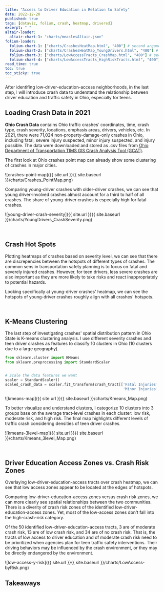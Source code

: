```yaml
---
title: "Access to Driver Education in Relation to Safety"
date: 2022-12-20
published: true
tags: [dataviz, folium, crash, heatmap, drivered]
excerpt: " "
altair-loader:
  altair-chart-1: "charts/measlesAltair.json"
folium-loader:
  folium-chart-1: ["charts/CrashesHeatMap.html", "400"] # second argument is the height
  folium-chart-2: ["charts/CrashesHeatMap_YoungDrivers.html", "400"] # second argument is the height
  folium-chart-3: ["charts/LowAccessTracts_CrashMap.html", "400"] # second argument is the height
  folium-chart-4: ["charts/LowAccessTracts_HighRiskTracts.html", "400"] # second argument is the height
read_time: true
toc: true
toc_sticky: true
---
```


After identifing low-driver-education-access neighborhoods, in the last step, I will introduce crash data to understand the relationship between driver education and traffic safety in Ohio, especially for teens.

## Loading Crash Data in 2021

**Ohio Crash Data** contains Ohio traffic crashes’ coordinates, time, crash type, crash severity, locations, emphasis areas, drivers, vehicles, etc. In 2021, there were 71,024 non-property-damage-only crashes in Ohio, including fatal, severe injury suspected, minor injury suspected, and injury possible. The data were downloaded and stored as .csv files from [Ohio Department of Transportation TIMS GIS Crash Analysis Tool (GCAT)](https://gis.dot.state.oh.us/tims/CrashAnalytics/Search_).

The first look at Ohio crashes point map can already show some clustering of crashes in major cities.

![crashes-point-map]({{ site.url }}{{ site.baseurl }}/charts/Crashes_PointMap.png)

Comparing young-driver crashes with older-driver crashes, we can see that young driver-involved crashes almost account for a third to half of all crashes. The share of young-driver crashes is especially high for fatal crashes.

![young-driver-crash-severity]({{ site.url }}{{ site.baseurl }}/charts/YoungDrivers_CrashSeverity.png)


<br/>

## Crash Hot Spots


Plotting heatmaps of crashes based on severity level, we can see that there are discrepencies between the hotspots of different types of crashes. The common sens in transportation safety planning is to focus on fatal and severely injured crashes. However, for teen drivers, less severe crashes are also important as they are more likely to take risks and react inappropriately to potential hazards.

<div id="folium-chart-1"></div>

Looking specifically at young-driver crashes' heatmap, we can see the hotspots of young-driver crashes roughly align with all crashes' hotspots.

<div id="folium-chart-2"></div>


<br/>


## K-Means Clustering

The last step of investigating crashes' spatial distribution pattern in Ohio State is K-means clustering analysis. I use different severity crashes and teen driver crashes as features to classify 10 clusters in Ohio (10 clusters due to a large geography).

```python
from sklearn.cluster import KMeans
from sklearn.preprocessing import StandardScaler


# Scale the data features we want
scaler = StandardScaler()
scaled_crash_data = scaler.fit_transform(crash_tract[['Fatal Injuries', 'Severe Injuries', 
                                                      'Minor Injuries', 'Possible Injuries', 'Young Drivers']])
```

![kmeans-map]({{ site.url }}{{ site.baseurl }}/charts/Kmeans_Map.png)

To better visualize and understand clusters, I categorize 10 clusters into 3 groups base on the average tract-level crashes in each cluster: low risk, moderate risk, and high risk. The final map highlights different levels of traffic crash considering densities of teen driver crashes.


![kmeans-3level-map]({{ site.url }}{{ site.baseurl }}/charts/Kmeans_3level_Map.png)



<br/>


## Driver Education Access Zones vs. Crash Risk Zones

Overlaying low-driver-education-access tracts over crash heatmap, we can see that low access zones appear to be located at the edges of hotspots.

<div id="folium-chart-3"></div>

Comparing low-driver-education-access  zones versus crash risk zones, we can more clearly see spatial relationships between the two communities. There is a diverity of crash risk zones of the identified low-driver-education-access zones. Yet, most of the low-access zones don't fall into the high-crash-risk category.

<div id="folium-chart-4"></div>

Of the 50 identified low-driver-education-access tracts, 3 are of moderate crash risk, 13 are of low crash risk, and 34 are of no crash risk. That is, the tracts of low access to driver education and of moderate crash risk need to be prioritized when agencies plan for teen traffic safety interventions. Their driving behaviors may be influenced by the crash environment, or they may be directly endangered by the environment.

![low-access-y-risk]({{ site.url }}{{ site.baseurl }}/charts/LowAccess-byRisk.png)


## Takeaways






